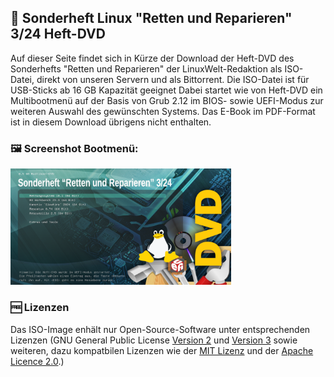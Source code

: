 ## 💽 Sonderheft Linux "Retten und Reparieren" 3/24 Heft-DVD 

Auf dieser Seite findet sich in Kürze der Download der Heft-DVD des Sonderhefts "Retten und Reparieren" der LinuxWelt-Redaktion als ISO-Datei, direkt von unseren Servern und als Bittorrent. Die ISO-Datei ist für USB-Sticks ab 16 GB Kapazität geeignet Dabei startet wie von Heft-DVD ein Multibootmenü auf der Basis von Grub 2.12 im BIOS- sowie UEFI-Modus zur weiteren Auswahl des gewünschten Systems. Das E-Book im PDF-Format ist in diesem Download übrigens nicht enthalten.

### 🖼️ Screenshot Bootmenü:
<img src="https://raw.githubusercontent.com/LinuxWelt/LinuxWelt/main/docs/images/Sonderheft_rr_2024-3_menu.png" width="70%">


### 🆓 Lizenzen
Das ISO-Image enhält nur Open-Source-Software unter entsprechenden Lizenzen (GNU General Public License [Version 2](https://www.gnu.org/licenses/old-licenses/gpl-2.0.en.html) und [Version 3](https://www.gnu.org/licenses/gpl-3.0.en.html) sowie weiteren, dazu kompatbilen Lizenzen wie der [MIT Lizenz](https://opensource.org/licenses/MIT) und der [Apache Licence 2.0](https://www.apache.org/licenses/LICENSE-2.0).) 
